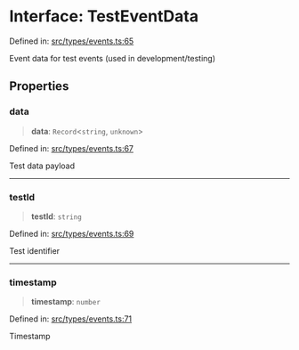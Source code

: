 # Interface: TestEventData

Defined in: [src/types/events.ts:65](https://github.com/Nick2bad4u/Uptime-Watcher/blob/2a45eeb1723f8f7089001af2c92aa07d82dfe7e4/src/types/events.ts#L65)

Event data for test events (used in development/testing)

## Properties

### data

> **data**: `Record`\<`string`, `unknown`\>

Defined in: [src/types/events.ts:67](https://github.com/Nick2bad4u/Uptime-Watcher/blob/2a45eeb1723f8f7089001af2c92aa07d82dfe7e4/src/types/events.ts#L67)

Test data payload

***

### testId

> **testId**: `string`

Defined in: [src/types/events.ts:69](https://github.com/Nick2bad4u/Uptime-Watcher/blob/2a45eeb1723f8f7089001af2c92aa07d82dfe7e4/src/types/events.ts#L69)

Test identifier

***

### timestamp

> **timestamp**: `number`

Defined in: [src/types/events.ts:71](https://github.com/Nick2bad4u/Uptime-Watcher/blob/2a45eeb1723f8f7089001af2c92aa07d82dfe7e4/src/types/events.ts#L71)

Timestamp
